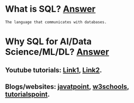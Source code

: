 # What is SQL? [Answer](https://www.youtube.com/watch?v=27axs9dO7AE)
    The language that communicates with databases. 

# Why SQL for AI/Data Science/ML/DL? [Answer](https://medium.com/analytics-vidhya/5-reasons-every-aspiring-data-scientist-must-learn-sql-2bab007a8d76#:~:text=Started%20in%20the%201970s%2C%20SQL,dataset%20and%20use%20it%20appropriately.)
   
## Youtube tutorials: [Link1](https://www.youtube.com/watch?v=HXV3zeQKqGY&ab_channel=freeCodeCamp.orgfreeCodeCamp.org), [Link2](https://www.youtube.com/watch?v=BPHAr4QGGVE&ab_channel=freeCodeCamp.orgfreeCodeCamp.orgVerified).
## Blogs/websites: [javatpoint](https://www.javatpoint.com/sql-tutorial#:~:text=SQL%20stands%20for%20Structured%20Query,%2C%20and%20modifying%20rows%2C%20etc.), [w3schools](https://www.w3schools.com/sql/), [tutorialspoint](https://www.tutorialspoint.com/sql/index.htm).
